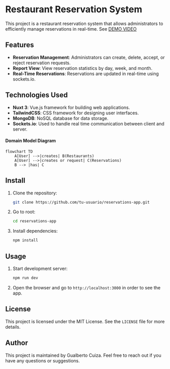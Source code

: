 # Restaurant Reservation System

This project is a restaurant reservation system that allows administrators to efficiently manage reservations in real-time.
See [DEMO VIDEO](https://drive.google.com/file/d/1sB_DyVNVgVAIlKTBhDEfgHE7M1eXhDFp/view?usp=sharing)

## Features

- **Reservation Management**: Administrators can create, delete, accept, or reject reservation requests.
- **Report View**: View reservation statistics by day, week, and month.
- **Real-Time Reservations**: Reservations are updated in real-time using sockets.io.

## Technologies Used

- **Nuxt 3**: Vue.js framework for building web applications.
- **TailwindCSS**: CSS framework for designing user interfaces.
- **MongoDB**: NoSQL database for data storage.
- **Sockets.io**: Used to handle real time communication between client and server.

#### Domain Model Diagram

```mermaid
flowchart TD
    A[User] -->|creates| B(Restaurants)
    A[User] -->|creates or request| C(Reservations)
    B --> |has| C
```

## Install

1. Clone the repository:
   ```bash
   git clone https://github.com/tu-usuario/reservations-app.git
   ```
2. Go to root:
   ```bash
   cd reservations-app
   ```
3. Install dependencies:
   ```bash
   npm install
   ```

## Usage

1. Start development server:
   ```bash
   npm run dev
   ```
2. Open the browser and go to `http://localhost:3000` in order to see the app.

## License

This project is licensed under the MIT License. See the `LICENSE` file for more details.

## Author

This project is maintained by Gualberto Cuiza. Feel free to reach out if you have any questions or suggestions.
